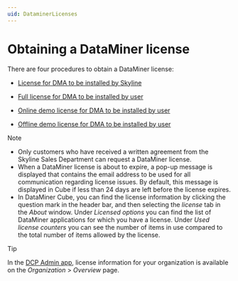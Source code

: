 ```yaml
---
uid: DataminerLicenses
---
```


# Obtaining a DataMiner license

There are four procedures to obtain a DataMiner license:

- [License for DMA to be installed by Skyline](xref:License_for_DMA_to_be_installed_by_Skyline)

- [Full license for DMA to be installed by user](xref:Full_license_for_DMA_to_be_installed_by_user)

- [Online demo license for DMA to be installed by user](xref:Online_demo_license_for_DMA_to_be_installed_by_user)

- [Offline demo license for DMA to be installed by user](xref:Offline_demo_license_for_DMA_to_be_installed_by_user)

> [!NOTE]
>
> - Only customers who have received a written agreement from the Skyline Sales Department can request a DataMiner license.
> - When a DataMiner license is about to expire, a pop-up message is displayed that contains the email address to be used for all communication regarding license issues. By default, this message is displayed in Cube if less than 24 days are left before the license expires.
> - In DataMiner Cube, you can find the license information by clicking the question mark in the header bar, and then selecting the *license* tab in the *About* window. Under *Licensed options* you can find the list of DataMiner applications for which you have a license. Under *Used license counters* you can see the number of items in use compared to the total number of items allowed by the license.

> [!TIP]
> In the [DCP Admin app](xref:CloudAdminApp), license information for your organization is available on the *Organization* > *Overview* page.
